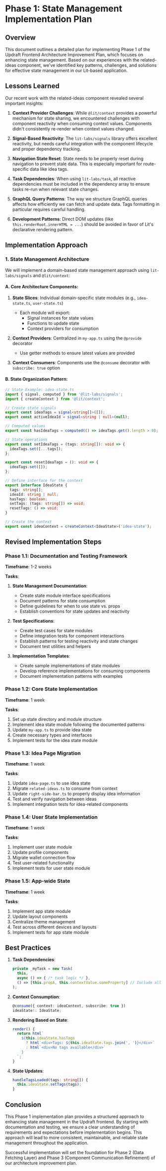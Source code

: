 # Phase 1: State Management Implementation Plan

## Overview

This document outlines a detailed plan for implementing Phase 1 of the Updraft Frontend Architecture Improvement Plan, which focuses on enhancing state management. Based on our experiences with the related-ideas component, we've identified key patterns, challenges, and solutions for effective state management in our Lit-based application.

## Lessons Learned

Our recent work with the related-ideas component revealed several important insights:

1. **Context Provider Challenges**: While `@lit/context` provides a powerful mechanism for state sharing, we encountered challenges with component reactivity when consuming context values. Components didn't consistently re-render when context values changed.

2. **Signal-Based Reactivity**: The `lit-labs/signals` library offers excellent reactivity, but needs careful integration with the component lifecycle and proper dependency tracking.

3. **Navigation State Reset**: State needs to be properly reset during navigation to prevent stale data. This is especially important for route-specific data like idea tags.

4. **Task Dependencies**: When using `lit-labs/task`, all reactive dependencies must be included in the dependency array to ensure tasks re-run when relevant state changes.

5. **GraphQL Query Patterns**: The way we structure GraphQL queries affects how efficiently we can fetch and update data. Tags formatting in particular requires careful handling.

6. **Development Patterns**: Direct DOM updates (like `this.renderRoot.innerHTML = ...`) should be avoided in favor of Lit's declarative rendering pattern.

## Implementation Approach

### 1. State Management Architecture

We will implement a domain-based state management approach using `lit-labs/signals` and `@lit/context`:

#### A. Core Architecture Components:

1. **State Slices**: Individual domain-specific state modules (e.g., `idea-state.ts`, `user-state.ts`)
   - Each module will export:
     - Signal instances for state values
     - Functions to update state
     - Context providers for consumption

2. **Context Providers**: Centralized in `my-app.ts` using the `@provide` decorator
   - Use getter methods to ensure latest values are provided

3. **Context Consumers**: Components use the `@consume` decorator with `subscribe: true` option

#### B. State Organization Pattern:

```typescript
// State Example: idea-state.ts
import { signal, computed } from '@lit-labs/signals';
import { createContext } from '@lit/context';

// Create state signals
export const ideaTags = signal<string[]>([]);
export const activeIdeaId = signal<string | null>(null);

// Computed values
export const hasIdeaTags = computed(() => ideaTags.get().length > 0);

// State operations
export const setIdeaTags = (tags: string[]): void => {
  ideaTags.set([...tags]);
};

export const resetIdeaTags = (): void => {
  ideaTags.set([]);
};

// Define interface for the context
export interface IdeaState {
  tags: string[];
  ideaId: string | null;
  hasTags: boolean;
  setTags: (tags: string[]) => void;
  resetTags: () => void;
}

// Create the context
export const ideaContext = createContext<IdeaState>('idea-state');
```

## Revised Implementation Steps

### Phase 1.1: Documentation and Testing Framework

**Timeframe**: 1-2 weeks

**Tasks**:

1. **State Management Documentation**:
   - Create state module interface specifications
   - Document patterns for state consumption
   - Define guidelines for when to use state vs. props
   - Establish conventions for state updates and reactivity

2. **Test Specifications**:
   - Create test cases for state modules
   - Define integration tests for component interactions
   - Establish patterns for testing reactivity and state changes
   - Document test utilities and helpers

3. **Implementation Templates**:
   - Create sample implementations of state modules
   - Develop reference implementations for consuming components
   - Document implementation patterns with examples

### Phase 1.2: Core State Implementation

**Timeframe**: 1 week

**Tasks**:
1. Set up state directory and module structure
2. Implement idea state module following the documented patterns
3. Update `my-app.ts` to provide idea state
4. Create necessary types and interfaces
5. Implement tests for the idea state module

### Phase 1.3: Idea Page Migration

**Timeframe**: 1 week

**Tasks**:
1. Update `idea-page.ts` to use idea state
2. Migrate `related-ideas.ts` to consume from context
3. Update `right-side-bar.ts` to properly display idea information
4. Test and verify navigation between ideas
5. Implement integration tests for idea-related components

### Phase 1.4: User State Implementation

**Timeframe**: 1 week

**Tasks**:
1. Implement user state module
2. Update profile components
3. Migrate wallet connection flow
4. Test user-related functionality
5. Implement tests for user state module

### Phase 1.5: App-wide State

**Timeframe**: 1 week

**Tasks**:
1. Implement app state module
2. Update layout components
3. Centralize theme management
4. Test across different devices and layouts
5. Implement tests for app state module

## Best Practices

1. **Task Dependencies**:
   ```typescript
   private _myTask = new Task(
     this,
     async () => { /* task logic */ },
     () => [this.propA, this.contextValue.someProperty] // Include all reactive dependencies
   );
   ```

2. **Context Consumption**:
   ```typescript
   @consume({ context: ideaContext, subscribe: true })
   ideaState!: IdeaState;
   ```

3. **Rendering Based on State**:
   ```typescript
   render() {
     return html`
       ${this.ideaState.hasTags
         ? html`<div>Tags: ${this.ideaState.tags.join(', ')}</div>`
         : html`<div>No tags available</div>`
       }
     `;
   }
   ```

4. **State Updates**:
   ```typescript
   handleTagsLoaded(tags: string[]) {
     this.ideaState.setTags(tags);
   }
   ```

## Conclusion

This Phase 1 implementation plan provides a structured approach to enhancing state management in the Updraft frontend. By starting with documentation and testing, we ensure a clear understanding of requirements and expectations before implementation begins. This approach will lead to more consistent, maintainable, and reliable state management throughout the application.

Successful implementation will set the foundation for Phase 2 (Data Fetching Layer) and Phase 3 (Component Communication Refinement) of our architecture improvement plan.
